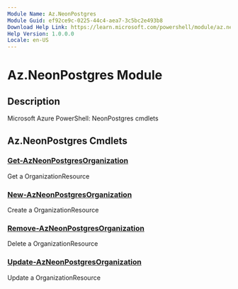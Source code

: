 ```yaml
---
Module Name: Az.NeonPostgres
Module Guid: ef92ce9c-0225-44c4-aea7-3c5bc2e493b8
Download Help Link: https://learn.microsoft.com/powershell/module/az.neonpostgres
Help Version: 1.0.0.0
Locale: en-US
---
```


# Az.NeonPostgres Module
## Description
Microsoft Azure PowerShell: NeonPostgres cmdlets

## Az.NeonPostgres Cmdlets
### [Get-AzNeonPostgresOrganization](Get-AzNeonPostgresOrganization.md)
Get a OrganizationResource

### [New-AzNeonPostgresOrganization](New-AzNeonPostgresOrganization.md)
Create a OrganizationResource

### [Remove-AzNeonPostgresOrganization](Remove-AzNeonPostgresOrganization.md)
Delete a OrganizationResource

### [Update-AzNeonPostgresOrganization](Update-AzNeonPostgresOrganization.md)
Update a OrganizationResource

